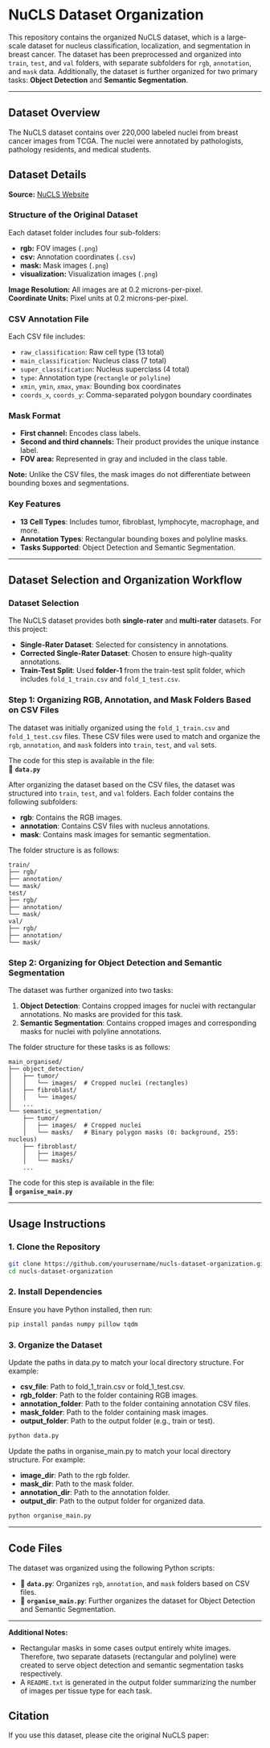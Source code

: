 # NuCLS Dataset Organization

This repository contains the organized NuCLS dataset, which is a large-scale dataset for nucleus classification, localization, and segmentation in breast cancer. The dataset has been preprocessed and organized into `train`, `test`, and `val` folders, with separate subfolders for `rgb`, `annotation`, and `mask` data. Additionally, the dataset is further organized for two primary tasks: **Object Detection** and **Semantic Segmentation**.

---

## Dataset Overview

The NuCLS dataset contains over 220,000 labeled nuclei from breast cancer images from TCGA. The nuclei were annotated by pathologists, pathology residents, and medical students. 

## Dataset Details

**Source:** [NuCLS Website](https://sites.google.com/view/nucls/home)

### Structure of the Original Dataset

Each dataset folder includes four sub-folders:
- **rgb:** FOV images (`.png`)
- **csv:** Annotation coordinates (`.csv`)
- **mask:** Mask images (`.png`)
- **visualization:** Visualization images (`.png`)

**Image Resolution:** All images are at 0.2 microns-per-pixel.  
**Coordinate Units:** Pixel units at 0.2 microns-per-pixel.

### CSV Annotation File

Each CSV file includes:
- `raw_classification`: Raw cell type (13 total)
- `main_classification`: Nucleus class (7 total)
- `super_classification`: Nucleus superclass (4 total)
- `type`: Annotation type (`rectangle` or `polyline`)
- `xmin`, `ymin`, `xmax`, `ymax`: Bounding box coordinates
- `coords_x`, `coords_y`: Comma-separated polygon boundary coordinates

### Mask Format

- **First channel:** Encodes class labels.
- **Second and third channels:** Their product provides the unique instance label.
- **FOV area:** Represented in gray and included in the class table.

**Note:** Unlike the CSV files, the mask images do not differentiate between bounding boxes and segmentations.


### Key Features
- **13 Cell Types**: Includes tumor, fibroblast, lymphocyte, macrophage, and more.
- **Annotation Types**: Rectangular bounding boxes and polyline masks.
- **Tasks Supported**: Object Detection and Semantic Segmentation.

---

## Dataset Selection and Organization Workflow

### Dataset Selection
The NuCLS dataset provides both **single-rater** and **multi-rater** datasets. For this project:
- **Single-Rater Dataset**: Selected for consistency in annotations.
- **Corrected Single-Rater Dataset**: Chosen to ensure high-quality annotations.
- **Train-Test Split**: Used **folder-1** from the train-test split folder, which includes `fold_1_train.csv` and `fold_1_test.csv`.

### Step 1: Organizing RGB, Annotation, and Mask Folders Based on CSV Files
The dataset was initially organized using the `fold_1_train.csv` and `fold_1_test.csv` files. These CSV files were used to match and organize the `rgb`, `annotation`, and `mask` folders into `train`, `test`, and `val` sets.

The code for this step is available in the file:  
📄 **`data.py`**

After organizing the dataset based on the CSV files, the dataset was structured into `train`, `test`, and `val` folders. Each folder contains the following subfolders:
- **rgb**: Contains the RGB images.
- **annotation**: Contains CSV files with nucleus annotations.
- **mask**: Contains mask images for semantic segmentation.

The folder structure is as follows:

```plaintext
train/
├── rgb/
├── annotation/
└── mask/
test/
├── rgb/
├── annotation/
└── mask/
val/
├── rgb/
├── annotation/
└── mask/
```


### Step 2: Organizing for Object Detection and Semantic Segmentation
The dataset was further organized into two tasks:
1. **Object Detection**: Contains cropped images for nuclei with rectangular annotations. No masks are provided for this task.
2. **Semantic Segmentation**: Contains cropped images and corresponding masks for nuclei with polyline annotations.

The folder structure for these tasks is as follows:

```plaintext
main_organised/
├── object_detection/
│   ├── tumor/
│   │   └── images/  # Cropped nuclei (rectangles)
│   ├── fibroblast/
│   │   └── images/
│   ...
└── semantic_segmentation/
    ├── tumor/
    │   ├── images/  # Cropped nuclei
    │   └── masks/   # Binary polygon masks (0: background, 255: nucleus)
    ├── fibroblast/
    │   ├── images/
    │   └── masks/
    ...

```

The code for this step is available in the file:  
📄 **`organise_main.py`**

---

## Usage Instructions

### 1. Clone the Repository

```bash
git clone https://github.com/yourusername/nucls-dataset-organization.git
cd nucls-dataset-organization
```

### 2. Install Dependencies
Ensure you have Python installed, then run:

```bash
pip install pandas numpy pillow tqdm
```

### 3. Organize the Dataset

Update the paths in data.py to match your local directory structure. For example:

- **csv_file**: Path to fold_1_train.csv or fold_1_test.csv.
- **rgb_folder**: Path to the folder containing RGB images.
- **annotation_folder**: Path to the folder containing annotation CSV files.
- **mask_folder**: Path to the folder containing mask images.
- **output_folder**: Path to the output folder (e.g., train or test).

```bash
python data.py
```

Update the paths in organise_main.py to match your local directory structure. For example:

- **image_dir**: Path to the rgb folder.
- **mask_dir**: Path to the mask folder.
- **annotation_dir**: Path to the annotation folder.
- **output_dir**: Path to the output folder for organized data.

```bash
python organise_main.py
```
---

## Code Files

The dataset was organized using the following Python scripts:
- 📄 **`data.py`**: Organizes `rgb`, `annotation`, and `mask` folders based on CSV files.
- 📄 **`organise_main.py`**: Further organizes the dataset for Object Detection and Semantic Segmentation.

---

**Additional Notes:**
   - Rectangular masks in some cases output entirely white images. Therefore, two separate datasets (rectangular and polyline) were created to serve object detection and semantic segmentation tasks respectively.
   - A `README.txt` is generated in the output folder summarizing the number of images per tissue type for each task.

## Citation

If you use this dataset, please cite the original NuCLS paper:




